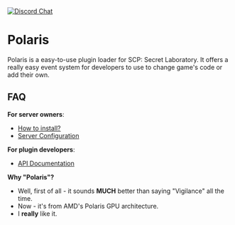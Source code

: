 <a href="https://discord.gg/pR9PNr5SRV">
  <img src="https://discordapp.com/api/guilds/849742333183655956/widget.png?style=banner2" alt="Discord Chat"/>
</a>

# Polaris
Polaris is a easy-to-use plugin loader for SCP: Secret Laboratory. It offers a really easy event system for developers to use to change game's code or add their own.

## FAQ

**For server owners**:
 * [How to install?](https://github.com/VirtuelDevelopment/Polaris/wiki/Installation)
 * [Server Configuration](https://github.com/VirtuelDevelopment/Polaris/wiki/Configuration)

**For plugin developers**:
 * [API Documentation](https://github.com/VirtuelDevelopment/Polaris/wiki/API-Docs)

**Why "Polaris"?**
 * Well, first of all - it sounds **MUCH** better than saying "Vigilance" all the time.
 * Now - it's from AMD's Polaris GPU architecture.
 * I **really** like it.
